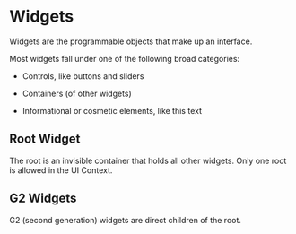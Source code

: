 # Widgets

Widgets are the programmable objects that make up an interface.

Most widgets fall under one of the following broad categories:

* Controls, like buttons and sliders

* Containers (of other widgets)

* Informational or cosmetic elements, like this text


## Root Widget

The root is an invisible container that holds all other widgets. Only one root is allowed in the UI Context.


## G2 Widgets

G2 (second generation) widgets are direct children of the root.
